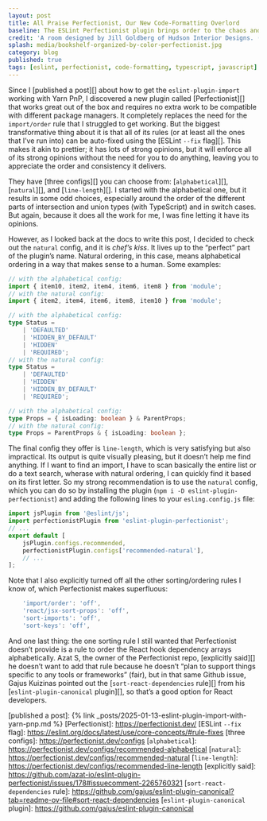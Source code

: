 ```yaml
---
layout: post
title: All Praise Perfectionist, Our New Code-Formatting Overlord
baseline: The ESLint Perfectionist plugin brings order to the chaos and sanity to even the most anal-retentive programmers
credit: 'A room designed by Jill Goldberg of Hudson Interior Designs. (Michael J Lee)'
splash: media/bookshelf-organized-by-color-perfectionist.jpg
category: blog
published: true
tags: [eslint, perfectionist, code-formatting, typescript, javascript]
---
```


Since I [published a post][] about how to get the `eslint-plugin-import` working with Yarn PnP, I discovered a new plugin called [Perfectionist][] that works great out of the box and requires no extra work to be compatible with different package managers. It completely replaces the need for the `import/order` rule that I struggled to get working. But the biggest transformative thing about it is that all of its rules (or at least all the ones that I’ve run into) can be auto-fixed using the [ESLint `--fix` flag][]. This makes it akin to prettier; it has lots of strong opinions, but it will enforce all of its strong opinions without the need for you to do anything, leaving you to appreciate the order and consistency it delivers.

They have [three configs][] you can choose from: [`alphabetical`][], [`natural`][], and [`line-length`][]. I started with the alphabetical one, but it results in some odd choices, especially around the order of the different parts of intersection and union types (with TypeScript) and in switch cases. But again, because it does all the work for me, I was fine letting it have its opinions.

However, as I looked back at the docs to write this post, I decided to check out the `natural` config, and it is *chef’s kiss*. It lives up to the “perfect” part of the plugin’s name. Natural ordering, in this case, means alphabetical ordering in a way that makes sense to a human. Some examples:

```ts
// with the alphabetical config:
import { item10, item2, item4, item6, item8 } from 'module';
// with the natural config:
import { item2, item4, item6, item8, item10 } from 'module';

// with the alphabetical config:
type Status =
    | 'DEFAULTED'
    | 'HIDDEN_BY_DEFAULT'
    | 'HIDDEN'
    | 'REQUIRED';
// with the natural config:
type Status =
    | 'DEFAULTED'
    | 'HIDDEN'
    | 'HIDDEN_BY_DEFAULT'
    | 'REQUIRED';

// with the alphabetical config:
type Props = { isLoading: boolean } & ParentProps;
// with the natural config:
type Props = ParentProps & { isLoading: boolean };
```

The final config they offer is `line-length`, which is very satisfying but also impractical. Its output is quite visually pleasing, but it doesn’t help me find anything. If I want to find an import, I have to scan basically the entire list or do a text search, wherase with natural ordering, I can quickly find it based on its first letter. So my strong recommendation is to use the `natural` config, which you can do so by installing the plugin (`npm i -D eslint-plugin-perfectionist`) and adding the following lines to your `esling.config.js` file:

```js
import jsPlugin from '@eslint/js';
import perfectionistPlugin from 'eslint-plugin-perfectionist';
// ...
export default [
    jsPlugin.configs.recommended,
    perfectionistPlugin.configs['recommended-natural'],
    // ...
];
```

Note that I also explicitly turned off all the other sorting/ordering rules I know of, which Perfectionist makes superfluous:

```js
    'import/order': 'off',
    'react/jsx-sort-props': 'off',
    'sort-imports': 'off',
    'sort-keys': 'off',
```

And one last thing: the one sorting rule I still wanted that Perfectionist doesn’t provide is a rule to order the React hook dependency arrays alphabetically. Azat S, the owner of the Perfectionist repo, [explicitly said][] he doesn’t want to add that rule because he doesn’t “plan to support things specific to any tools or frameworks” (fair), but in that same Github issue, Gajus Kuizinas pointed out the [`sort-react-dependencies` rule][] from his [`eslint-plugin-canonical` plugin][], so that’s a good option for React developers.

[published a post]: {% link _posts/2025-01-13-eslint-plugin-import-with-yarn-pnp.md %}
[Perfectionist]: https://perfectionist.dev/
[ESLint `--fix` flag]: https://eslint.org/docs/latest/use/core-concepts/#rule-fixes
[three configs]: https://perfectionist.dev/configs
[`alphabetical`]: https://perfectionist.dev/configs/recommended-alphabetical
[`natural`]: https://perfectionist.dev/configs/recommended-natural
[`line-length`]: https://perfectionist.dev/configs/recommended-line-length
[explicitly said]: https://github.com/azat-io/eslint-plugin-perfectionist/issues/178#issuecomment-2265760321
[`sort-react-dependencies` rule]: https://github.com/gajus/eslint-plugin-canonical?tab=readme-ov-file#sort-react-dependencies
[`eslint-plugin-canonical` plugin]: https://github.com/gajus/eslint-plugin-canonical
